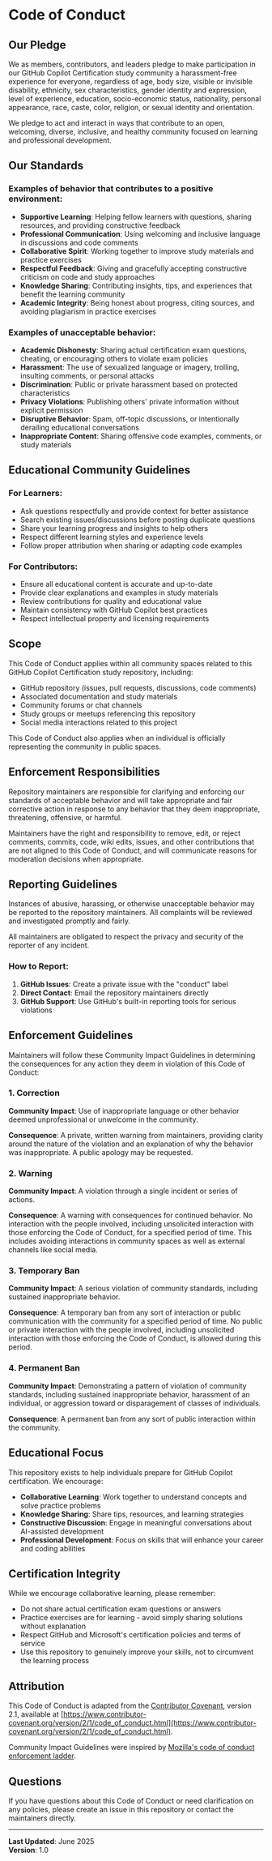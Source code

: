 # Code of Conduct

## Our Pledge

We as members, contributors, and leaders pledge to make participation in our GitHub Copilot Certification study community a harassment-free experience for everyone, regardless of age, body size, visible or invisible disability, ethnicity, sex characteristics, gender identity and expression, level of experience, education, socio-economic status, nationality, personal appearance, race, caste, color, religion, or sexual identity and orientation.

We pledge to act and interact in ways that contribute to an open, welcoming, diverse, inclusive, and healthy community focused on learning and professional development.

## Our Standards

### Examples of behavior that contributes to a positive environment:

* **Supportive Learning**: Helping fellow learners with questions, sharing resources, and providing constructive feedback
* **Professional Communication**: Using welcoming and inclusive language in discussions and code comments
* **Collaborative Spirit**: Working together to improve study materials and practice exercises
* **Respectful Feedback**: Giving and gracefully accepting constructive criticism on code and study approaches
* **Knowledge Sharing**: Contributing insights, tips, and experiences that benefit the learning community
* **Academic Integrity**: Being honest about progress, citing sources, and avoiding plagiarism in practice exercises

### Examples of unacceptable behavior:

* **Academic Dishonesty**: Sharing actual certification exam questions, cheating, or encouraging others to violate exam policies
* **Harassment**: The use of sexualized language or imagery, trolling, insulting comments, or personal attacks
* **Discrimination**: Public or private harassment based on protected characteristics
* **Privacy Violations**: Publishing others' private information without explicit permission
* **Disruptive Behavior**: Spam, off-topic discussions, or intentionally derailing educational conversations
* **Inappropriate Content**: Sharing offensive code examples, comments, or study materials

## Educational Community Guidelines

### For Learners:
- Ask questions respectfully and provide context for better assistance
- Search existing issues/discussions before posting duplicate questions
- Share your learning progress and insights to help others
- Respect different learning styles and experience levels
- Follow proper attribution when sharing or adapting code examples

### For Contributors:
- Ensure all educational content is accurate and up-to-date
- Provide clear explanations and examples in study materials
- Review contributions for quality and educational value
- Maintain consistency with GitHub Copilot best practices
- Respect intellectual property and licensing requirements

## Scope

This Code of Conduct applies within all community spaces related to this GitHub Copilot Certification study repository, including:

- GitHub repository (issues, pull requests, discussions, code comments)
- Associated documentation and study materials
- Community forums or chat channels
- Study groups or meetups referencing this repository
- Social media interactions related to this project

This Code of Conduct also applies when an individual is officially representing the community in public spaces.

## Enforcement Responsibilities

Repository maintainers are responsible for clarifying and enforcing our standards of acceptable behavior and will take appropriate and fair corrective action in response to any behavior that they deem inappropriate, threatening, offensive, or harmful.

Maintainers have the right and responsibility to remove, edit, or reject comments, commits, code, wiki edits, issues, and other contributions that are not aligned to this Code of Conduct, and will communicate reasons for moderation decisions when appropriate.

## Reporting Guidelines

Instances of abusive, harassing, or otherwise unacceptable behavior may be reported to the repository maintainers. All complaints will be reviewed and investigated promptly and fairly.

All maintainers are obligated to respect the privacy and security of the reporter of any incident.

### How to Report:
1. **GitHub Issues**: Create a private issue with the "conduct" label
2. **Direct Contact**: Email the repository maintainers directly
3. **GitHub Support**: Use GitHub's built-in reporting tools for serious violations

## Enforcement Guidelines

Maintainers will follow these Community Impact Guidelines in determining the consequences for any action they deem in violation of this Code of Conduct:

### 1. Correction
**Community Impact**: Use of inappropriate language or other behavior deemed unprofessional or unwelcome in the community.

**Consequence**: A private, written warning from maintainers, providing clarity around the nature of the violation and an explanation of why the behavior was inappropriate. A public apology may be requested.

### 2. Warning
**Community Impact**: A violation through a single incident or series of actions.

**Consequence**: A warning with consequences for continued behavior. No interaction with the people involved, including unsolicited interaction with those enforcing the Code of Conduct, for a specified period of time. This includes avoiding interactions in community spaces as well as external channels like social media.

### 3. Temporary Ban
**Community Impact**: A serious violation of community standards, including sustained inappropriate behavior.

**Consequence**: A temporary ban from any sort of interaction or public communication with the community for a specified period of time. No public or private interaction with the people involved, including unsolicited interaction with those enforcing the Code of Conduct, is allowed during this period.

### 4. Permanent Ban
**Community Impact**: Demonstrating a pattern of violation of community standards, including sustained inappropriate behavior, harassment of an individual, or aggression toward or disparagement of classes of individuals.

**Consequence**: A permanent ban from any sort of public interaction within the community.

## Educational Focus

This repository exists to help individuals prepare for GitHub Copilot certification. We encourage:

- **Collaborative Learning**: Work together to understand concepts and solve practice problems
- **Knowledge Sharing**: Share tips, resources, and learning strategies
- **Constructive Discussion**: Engage in meaningful conversations about AI-assisted development
- **Professional Development**: Focus on skills that will enhance your career and coding abilities

## Certification Integrity

While we encourage collaborative learning, please remember:

- Do not share actual certification exam questions or answers
- Practice exercises are for learning - avoid simply sharing solutions without explanation
- Respect GitHub and Microsoft's certification policies and terms of service
- Use this repository to genuinely improve your skills, not to circumvent the learning process

## Attribution

This Code of Conduct is adapted from the [Contributor Covenant](https://www.contributor-covenant.org/), version 2.1, available at [https://www.contributor-covenant.org/version/2/1/code_of_conduct.html](https://www.contributor-covenant.org/version/2/1/code_of_conduct.html).

Community Impact Guidelines were inspired by [Mozilla's code of conduct enforcement ladder](https://github.com/mozilla/diversity).

## Questions

If you have questions about this Code of Conduct or need clarification on any policies, please create an issue in this repository or contact the maintainers directly.

---

**Last Updated**: June 2025  
**Version**: 1.0
